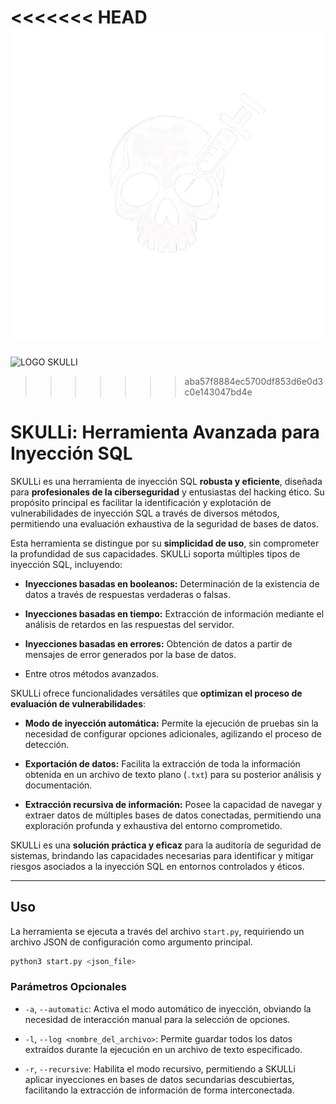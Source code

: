 <<<<<<< HEAD
![LOGO SKULLI](./skulli_small.png)
=======
![LOGO SKULLI](./skulli.png)
>>>>>>> aba57f8884ec5700df853d6e0d3c0e143047bd4e
# SKULLi: Herramienta Avanzada para Inyección SQL

SKULLi es una herramienta de inyección SQL **robusta y eficiente**, diseñada para **profesionales de la ciberseguridad** y entusiastas del hacking ético. Su propósito principal es facilitar la identificación y explotación de vulnerabilidades de inyección SQL a través de diversos métodos, permitiendo una evaluación exhaustiva de la seguridad de bases de datos.

Esta herramienta se distingue por su **simplicidad de uso**, sin comprometer la profundidad de sus capacidades. SKULLi soporta múltiples tipos de inyección SQL, incluyendo:

-   **Inyecciones basadas en booleanos:** Determinación de la existencia de datos a través de respuestas verdaderas o falsas.
    
-   **Inyecciones basadas en tiempo:** Extracción de información mediante el análisis de retardos en las respuestas del servidor.
    
-   **Inyecciones basadas en errores:** Obtención de datos a partir de mensajes de error generados por la base de datos.
    
-   Entre otros métodos avanzados.
    

SKULLi ofrece funcionalidades versátiles que **optimizan el proceso de evaluación de vulnerabilidades**:

-   **Modo de inyección automática:** Permite la ejecución de pruebas sin la necesidad de configurar opciones adicionales, agilizando el proceso de detección.
    
-   **Exportación de datos:** Facilita la extracción de toda la información obtenida en un archivo de texto plano (`.txt`) para su posterior análisis y documentación.
    
-   **Extracción recursiva de información:** Posee la capacidad de navegar y extraer datos de múltiples bases de datos conectadas, permitiendo una exploración profunda y exhaustiva del entorno comprometido.
    

SKULLi es una **solución práctica y eficaz** para la auditoría de seguridad de sistemas, brindando las capacidades necesarias para identificar y mitigar riesgos asociados a la inyección SQL en entornos controlados y éticos.

----------

## Uso

La herramienta se ejecuta a través del archivo `start.py`, requiriendo un archivo JSON de configuración como argumento principal.

```bash
python3 start.py <json_file>
```

### Parámetros Opcionales

-   `-a`, `--automatic`: Activa el modo automático de inyección, obviando la necesidad de interacción manual para la selección de opciones.
    
-   `-l`, `--log <nombre_del_archivo>`: Permite guardar todos los datos extraídos durante la ejecución en un archivo de texto especificado.
    
-   `-r`, `--recursive`: Habilita el modo recursivo, permitiendo a SKULLi aplicar inyecciones en bases de datos secundarias descubiertas, facilitando la extracción de información de forma interconectada.